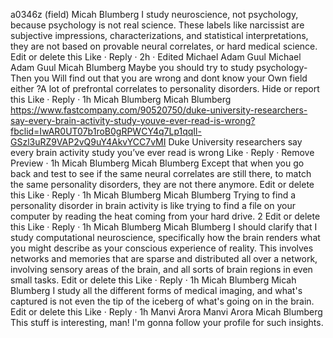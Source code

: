 a0346z
(field)
Micah Blumberg I study neuroscience, not psychology, because psychology is not real science. These labels like narcissist are subjective impressions, characterizations, and statistical interpretations, they are not based on provable neural correlates, or hard medical science.
Edit or delete this
Like
 · Reply · 2h · Edited
Michael Adam Guul
Michael Adam Guul Micah Blumberg Maybe you should try to study psychology- Then you Will find out that you are wrong and dont know your Own field either ?A lot of prefrontal correlates to personality disorders.
Hide or report this
Like
 · Reply · 1h
Micah Blumberg
Micah Blumberg https://www.fastcompany.com/90520750/duke-university-researchers-say-every-brain-activity-study-youve-ever-read-is-wrong?fbclid=IwAR0UT07b1roB0gRPWCY4q7Lp1qqIl-GSzl3uRZ9VAP2vQ9uY4AkvYCC7vMI 
Duke University researchers say every brain activity study you’ve ever read is wrong
Like
 · Reply · Remove Preview · 1h
Micah Blumberg
Micah Blumberg Except that when you go back and test to see if the same neural correlates are still there, to match the same personality disorders, they are not there anymore.
Edit or delete this
Like
 · Reply · 1h
Micah Blumberg
Micah Blumberg Trying to find a personality disorder in brain activity is like trying to find a file on your computer by reading the heat coming from your hard drive.
2
Edit or delete this
Like
 · Reply · 1h
Micah Blumberg
Micah Blumberg I should clarify that I study computational neuroscience, specifically how the brain renders what you might describe as your conscious experience of reality. This involves networks and memories that are sparse and distributed all over a network, involving sensory areas of the brain, and all sorts of brain regions in even small tasks.
Edit or delete this
Like
 · Reply · 1h
Micah Blumberg
Micah Blumberg I study all the different forms of medical imaging, and what's captured is not even the tip of the iceberg of what's going on in the brain.
Edit or delete this
Like
 · Reply · 1h
Manvi Arora
Manvi Arora Micah Blumberg This stuff is interesting, man! I'm gonna follow your profile for such insights.

